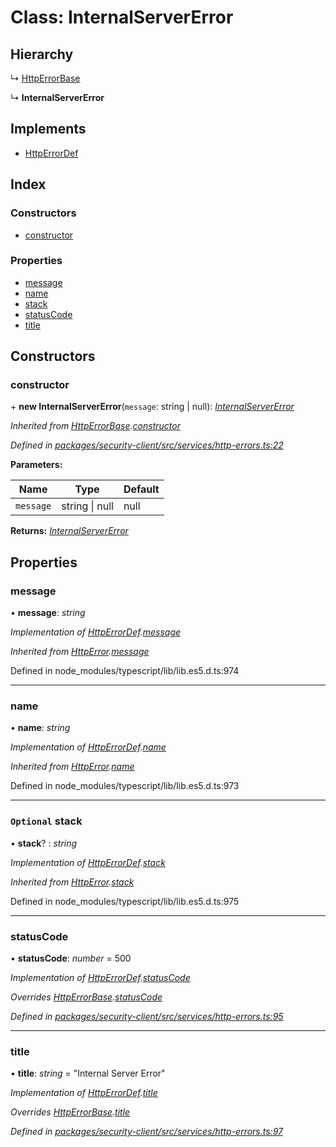 # Class: InternalServerError

## Hierarchy

  ↳ [HttpErrorBase](httperrorbase.md)

  ↳ **InternalServerError**

## Implements

* [HttpErrorDef](../interfaces/httperrordef.md)

## Index

### Constructors

* [constructor](internalservererror.md#constructor)

### Properties

* [message](internalservererror.md#message)
* [name](internalservererror.md#name)
* [stack](internalservererror.md#optional-stack)
* [statusCode](internalservererror.md#statuscode)
* [title](internalservererror.md#title)

## Constructors

###  constructor

\+ **new InternalServerError**(`message`: string | null): *[InternalServerError](internalservererror.md)*

*Inherited from [HttpErrorBase](httperrorbase.md).[constructor](httperrorbase.md#constructor)*

*Defined in [packages/security-client/src/services/http-errors.ts:22](https://github.com/TheSoftwareHouse/rad-modules-tools/blob/56e5326/packages/security-client/src/services/http-errors.ts#L22)*

**Parameters:**

Name | Type | Default |
------ | ------ | ------ |
`message` | string &#124; null | null |

**Returns:** *[InternalServerError](internalservererror.md)*

## Properties

###  message

• **message**: *string*

*Implementation of [HttpErrorDef](../interfaces/httperrordef.md).[message](../interfaces/httperrordef.md#message)*

*Inherited from [HttpError](../interfaces/httperror.md).[message](../interfaces/httperror.md#message)*

Defined in node_modules/typescript/lib/lib.es5.d.ts:974

___

###  name

• **name**: *string*

*Implementation of [HttpErrorDef](../interfaces/httperrordef.md).[name](../interfaces/httperrordef.md#name)*

*Inherited from [HttpError](../interfaces/httperror.md).[name](../interfaces/httperror.md#name)*

Defined in node_modules/typescript/lib/lib.es5.d.ts:973

___

### `Optional` stack

• **stack**? : *string*

*Implementation of [HttpErrorDef](../interfaces/httperrordef.md).[stack](../interfaces/httperrordef.md#optional-stack)*

*Inherited from [HttpError](../interfaces/httperror.md).[stack](../interfaces/httperror.md#optional-stack)*

Defined in node_modules/typescript/lib/lib.es5.d.ts:975

___

###  statusCode

• **statusCode**: *number* = 500

*Implementation of [HttpErrorDef](../interfaces/httperrordef.md).[statusCode](../interfaces/httperrordef.md#statuscode)*

*Overrides [HttpErrorBase](httperrorbase.md).[statusCode](httperrorbase.md#statuscode)*

*Defined in [packages/security-client/src/services/http-errors.ts:95](https://github.com/TheSoftwareHouse/rad-modules-tools/blob/56e5326/packages/security-client/src/services/http-errors.ts#L95)*

___

###  title

• **title**: *string* = "Internal Server Error"

*Implementation of [HttpErrorDef](../interfaces/httperrordef.md).[title](../interfaces/httperrordef.md#title)*

*Overrides [HttpErrorBase](httperrorbase.md).[title](httperrorbase.md#title)*

*Defined in [packages/security-client/src/services/http-errors.ts:97](https://github.com/TheSoftwareHouse/rad-modules-tools/blob/56e5326/packages/security-client/src/services/http-errors.ts#L97)*
